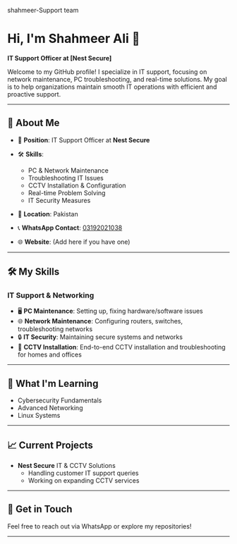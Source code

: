 shahmeer-Support team
# Hi, I'm Shahmeer Ali 👋
**IT Support Officer at [Nest Secure]**

Welcome to my GitHub profile! I specialize in IT support, focusing on network maintenance, PC troubleshooting, and real-time solutions. My goal is to help organizations maintain smooth IT operations with efficient and proactive support.

---

## 🚀 About Me
- 💼 **Position**: IT Support Officer at **Nest Secure**
- 🛠️ **Skills**:  
  - PC & Network Maintenance  
  - Troubleshooting IT Issues  
  - CCTV Installation & Configuration  
  - Real-time Problem Solving  
  - IT Security Measures

- 📍 **Location**: Pakistan  
- 📞 **WhatsApp Contact**: [03192021038](tel:03192021038)  
- 🌐 **Website**: (Add here if you have one)

---

## 🛠️ My Skills
### **IT Support & Networking**
- 🖥️ **PC Maintenance**: Setting up, fixing hardware/software issues
- 🌐 **Network Maintenance**: Configuring routers, switches, troubleshooting networks
- 🔒 **IT Security**: Maintaining secure systems and networks
- 🎥 **CCTV Installation**: End-to-end CCTV installation and troubleshooting for homes and offices

---

## 🌱 What I'm Learning
- Cybersecurity Fundamentals  
- Advanced Networking  
- Linux Systems

---

## 📈 Current Projects
- **Nest Secure** IT & CCTV Solutions
  - Handling customer IT support queries
  - Working on expanding CCTV services

---

## 💬 Get in Touch
Feel free to reach out via WhatsApp or explore my repositories!

---

